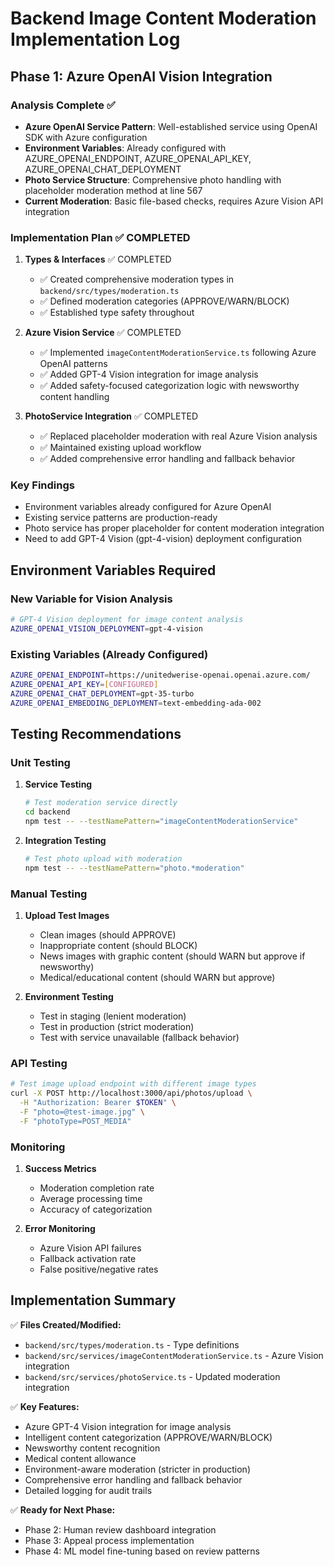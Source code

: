 # Backend Image Content Moderation Implementation Log

## Phase 1: Azure OpenAI Vision Integration

### Analysis Complete ✅
- **Azure OpenAI Service Pattern**: Well-established service using OpenAI SDK with Azure configuration
- **Environment Variables**: Already configured with AZURE_OPENAI_ENDPOINT, AZURE_OPENAI_API_KEY, AZURE_OPENAI_CHAT_DEPLOYMENT
- **Photo Service Structure**: Comprehensive photo handling with placeholder moderation method at line 567
- **Current Moderation**: Basic file-based checks, requires Azure Vision API integration

### Implementation Plan ✅ COMPLETED
1. **Types & Interfaces** ✅ COMPLETED
   - ✅ Created comprehensive moderation types in `backend/src/types/moderation.ts`
   - ✅ Defined moderation categories (APPROVE/WARN/BLOCK)
   - ✅ Established type safety throughout

2. **Azure Vision Service** ✅ COMPLETED
   - ✅ Implemented `imageContentModerationService.ts` following Azure OpenAI patterns
   - ✅ Added GPT-4 Vision integration for image analysis
   - ✅ Added safety-focused categorization logic with newsworthy content handling

3. **PhotoService Integration** ✅ COMPLETED
   - ✅ Replaced placeholder moderation with real Azure Vision analysis
   - ✅ Maintained existing upload workflow
   - ✅ Added comprehensive error handling and fallback behavior

### Key Findings
- Environment variables already configured for Azure OpenAI
- Existing service patterns are production-ready
- Photo service has proper placeholder for content moderation integration
- Need to add GPT-4 Vision (gpt-4-vision) deployment configuration

## Environment Variables Required

### New Variable for Vision Analysis
```bash
# GPT-4 Vision deployment for image content analysis
AZURE_OPENAI_VISION_DEPLOYMENT=gpt-4-vision
```

### Existing Variables (Already Configured)
```bash
AZURE_OPENAI_ENDPOINT=https://unitedwerise-openai.openai.azure.com/
AZURE_OPENAI_API_KEY=[CONFIGURED]
AZURE_OPENAI_CHAT_DEPLOYMENT=gpt-35-turbo
AZURE_OPENAI_EMBEDDING_DEPLOYMENT=text-embedding-ada-002
```

## Testing Recommendations

### Unit Testing
1. **Service Testing**
   ```bash
   # Test moderation service directly
   cd backend
   npm test -- --testNamePattern="imageContentModerationService"
   ```

2. **Integration Testing**
   ```bash
   # Test photo upload with moderation
   npm test -- --testNamePattern="photo.*moderation"
   ```

### Manual Testing
1. **Upload Test Images**
   - Clean images (should APPROVE)
   - Inappropriate content (should BLOCK)
   - News images with graphic content (should WARN but approve if newsworthy)
   - Medical/educational content (should WARN but approve)

2. **Environment Testing**
   - Test in staging (lenient moderation)
   - Test in production (strict moderation)
   - Test with service unavailable (fallback behavior)

### API Testing
```bash
# Test image upload endpoint with different image types
curl -X POST http://localhost:3000/api/photos/upload \
  -H "Authorization: Bearer $TOKEN" \
  -F "photo=@test-image.jpg" \
  -F "photoType=POST_MEDIA"
```

### Monitoring
1. **Success Metrics**
   - Moderation completion rate
   - Average processing time
   - Accuracy of categorization

2. **Error Monitoring**
   - Azure Vision API failures
   - Fallback activation rate
   - False positive/negative rates

## Implementation Summary

✅ **Files Created/Modified:**
- `backend/src/types/moderation.ts` - Type definitions
- `backend/src/services/imageContentModerationService.ts` - Azure Vision integration
- `backend/src/services/photoService.ts` - Updated moderation integration

✅ **Key Features:**
- Azure GPT-4 Vision integration for image analysis
- Intelligent content categorization (APPROVE/WARN/BLOCK)
- Newsworthy content recognition
- Medical content allowance
- Environment-aware moderation (stricter in production)
- Comprehensive error handling and fallback behavior
- Detailed logging for audit trails

✅ **Ready for Next Phase:**
- Phase 2: Human review dashboard integration
- Phase 3: Appeal process implementation
- Phase 4: ML model fine-tuning based on review patterns